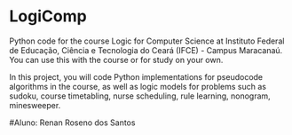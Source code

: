 # LogiComp
Python code for the course Logic for Computer Science at Instituto Federal de Educação, Ciência e Tecnologia do Ceará (IFCE) - Campus Maracanaú. You can use this with the course or for study on your own.

In this project, you will code Python implementations for pseudocode algorithms in the course, as well as logic models for problems such as sudoku, course timetabling, nurse scheduling, rule learning, nonogram, minesweeper.

#Aluno: Renan Roseno dos Santos
